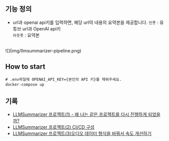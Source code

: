 

## 기능 정의
- url과 openai api키를 입력하면, 해당 url의 내용의 요약본을 제공합니다.
`인풋` : 유튜브 url과 OpenAI api키  
`아웃풋` : 요약본
<br>
![](img/llmsummarizer-pipeline.png)

## How to start
```
# .env파일에 OPENAI_API_KEY={본인의 API 키}를 채워주세요.
docker-compose up
```

## 기록
- [LLMSummarizer 프로젝트(1) - 왜 나는 같은 프로젝트를 다시 진행하게 되었을까?](https://watanka.github.io/blog/posts/LLMSummarizer%ED%94%84%EB%A1%9C%EC%A0%9D%ED%8A%B81/)
- [LLMSummarizer 프로젝트(2) CI/CD 구성](https://watanka.github.io/blog/posts/LLMSummarizer%ED%94%84%EB%A1%9C%EC%A0%9D%ED%8A%B82/)
- [LLMSummarizer 프로젝트(3)오디오 데이터 형식을 바꿔서 속도 개선하기](https://watanka.github.io/blog/posts/LLMSummarizer%ED%94%84%EB%A1%9C%EC%A0%9D%ED%8A%B83/)

